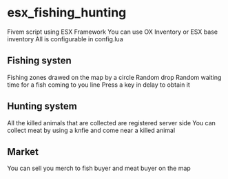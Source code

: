 # esx_fishing_hunting
Fivem script using ESX Framework
You can use OX Inventory or ESX base inventory
All is configurable in config.lua
## Fishing systen
Fishing zones drawed on the map by a circle
Random drop
Random waiting time for a fish coming to you line
Press a key in delay to obtain it
## Hunting system
All the killed animals that are collected are registered server side
You can collect meat by using a knfie and come near a killed animal
## Market
You can sell you merch to fish buyer and meat buyer on the map
